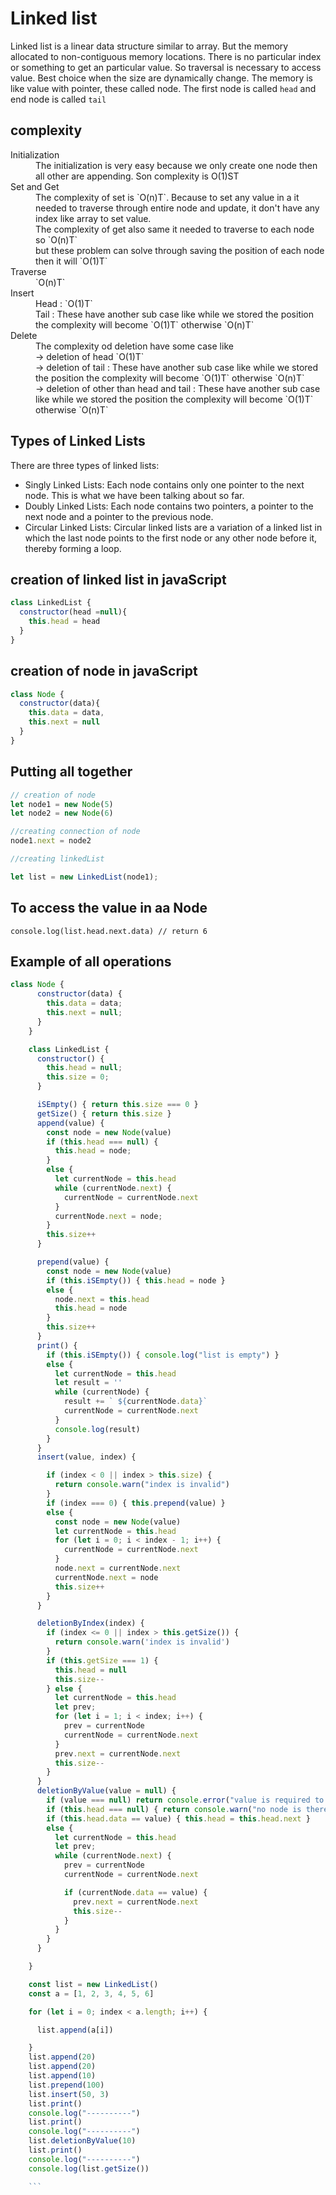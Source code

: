 # Linked list

Linked list is a linear data structure similar to array. But the memory allocated to non-contiguous memory locations. There is no particular index or something to get an particular value. So traversal is necessary to access value. Best choice when the size are dynamically change. The memory is like value with pointer, these called node. The first node is called `head` and end node is called `tail`

## complexity 


<dl>
  <dt>Initialization</dt>
  <dd>The initialization is very easy because we only create one node then all other are appending. Son complexity is O(1)ST
  </dd>
  <dt>Set and Get</dt>
  <dd>The complexity of set is `O(n)T`. Because to set any value in a it needed to traverse through entire node and update, it don't have any index like array to set value.</dd>
  <dd>The complexity of get also same it needed to traverse to each node so `O(n)T`</dd>
  <dd>but these problem can solve through saving the position of each node then it will `O(1)T`</dd>
  <dt>Traverse</dt>
  <dd>`O(n)T`</dd>
  <dt>Insert</dt>
  <dd>
    Head : `O(1)T`<br/>
    Tail : These have another sub case like while we stored the position the complexity will become `O(1)T` otherwise `O(n)T`<br/>
  </dd>
  <dt>Delete</dt>
  <dd>
    The complexity od deletion have some case like <br />
    -> deletion of head `O(1)T`<br />
    -> deletion of tail : These have another sub case like while we stored the position the complexity will become `O(1)T` otherwise `O(n)T`<br />
    -> deletion of other than head and tail : These have another sub case like while we stored the position the complexity will become `O(1)T` otherwise `O(n)T`<br />
  </dd>
</dl>


## Types of Linked Lists
There are three types of linked lists:
<ul>
  <li> Singly Linked Lists: Each node contains only one pointer to the next node. This is what we have been talking about so far.</li>
  <li>Doubly Linked Lists: Each node contains two pointers, a pointer to the next node and a pointer to the previous node.</li>
  <li>Circular Linked Lists: Circular linked lists are a variation of a linked list in which the last node points to the first node or any other node before it, thereby forming a loop.</li>
</ul>


## creation of linked list in javaScript
```js
class LinkedList {
  constructor(head =null){
    this.head = head
  }
}
```

## creation of  node in javaScript

```js
class Node {
  constructor(data){
    this.data = data,
    this.next = null
  }
}
```


## Putting all together 

```js
// creation of node
let node1 = new Node(5)
let node2 = new Node(6)

//creating connection of node
node1.next = node2

//creating linkedList 

let list = new LinkedList(node1);

```

## To access the value in aa Node
```
console.log(list.head.next.data) // return 6
```

## Example of all operations

```js
class Node {
      constructor(data) {
        this.data = data;
        this.next = null;
      }
    }

    class LinkedList {
      constructor() {
        this.head = null;
        this.size = 0;
      }

      iSEmpty() { return this.size === 0 }
      getSize() { return this.size }
      append(value) {
        const node = new Node(value)
        if (this.head === null) {
          this.head = node;
        }
        else {
          let currentNode = this.head
          while (currentNode.next) {
            currentNode = currentNode.next
          }
          currentNode.next = node;
        }
        this.size++
      }

      prepend(value) {
        const node = new Node(value)
        if (this.iSEmpty()) { this.head = node }
        else {
          node.next = this.head
          this.head = node
        }
        this.size++
      }
      print() {
        if (this.iSEmpty()) { console.log("list is empty") }
        else {
          let currentNode = this.head
          let result = ''
          while (currentNode) {
            result += ` ${currentNode.data}`
            currentNode = currentNode.next
          }
          console.log(result)
        }
      }
      insert(value, index) {

        if (index < 0 || index > this.size) {
          return console.warn("index is invalid")
        }
        if (index === 0) { this.prepend(value) }
        else {
          const node = new Node(value)
          let currentNode = this.head
          for (let i = 0; i < index - 1; i++) {
            currentNode = currentNode.next
          }
          node.next = currentNode.next
          currentNode.next = node
          this.size++
        }
      }

      deletionByIndex(index) {
        if (index <= 0 || index > this.getSize()) {
          return console.warn('index is invalid')
        }
        if (this.getSize === 1) {
          this.head = null
          this.size--
        } else {
          let currentNode = this.head
          let prev;
          for (let i = 1; i < index; i++) {
            prev = currentNode
            currentNode = currentNode.next
          }
          prev.next = currentNode.next
          this.size--
        }
      }
      deletionByValue(value = null) {
        if (value === null) return console.error("value is required to delete")
        if (this.head === null) { return console.warn("no node is there") }
        if (this.head.data == value) { this.head = this.head.next }
        else {
          let currentNode = this.head
          let prev;
          while (currentNode.next) {
            prev = currentNode
            currentNode = currentNode.next

            if (currentNode.data == value) {
              prev.next = currentNode.next
              this.size--
            }
          }
        }
      }

    }

    const list = new LinkedList()
    const a = [1, 2, 3, 4, 5, 6]

    for (let i = 0; index < a.length; i++) {

      list.append(a[i])

    }
    list.append(20)
    list.append(20)
    list.append(10)
    list.prepend(100)
    list.insert(50, 3)
    list.print()
    console.log("----------")
    list.print()
    console.log("----------")
    list.deletionByValue(10)
    list.print()
    console.log("----------")
    console.log(list.getSize())

    ```